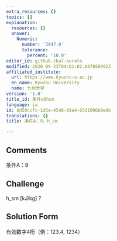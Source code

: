 ```yaml
---
extra_resources: {}
topics: []
explanation:
  resources: {}
  answer:
    Numeric:
      number: '3447.0'
      tolerance:
        percent: '10.0'
editor_id: github.cbal-kurata
modified: 2020-09-23T04:01:02.087058992Z
affiliated_institute:
  url: https://www.kyushu-u.ac.jp
  en_name: Kyushu University
  name: 九州大学
version: '1.0'
title_id: 条件a9hsm
language: ja
id: 8d50ccfc-1d5a-4548-89a4-65d1006b8e8b
translations: {}
title: 条件A：9，h_sm

---
```


## Comments
条件A：9

## Challenge
h_sm [kJ/kg] ?

## Solution Form
有効数字4桁（例：123.4,  1234）




